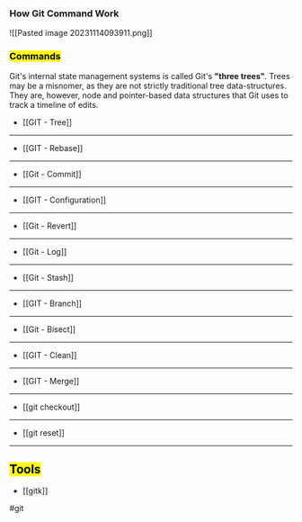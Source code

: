 ### How Git Command Work

![[Pasted image 20231114093911.png]]

### <mark>Commands</mark>

Git's internal state management systems is called Git's **"three trees"**. Trees may be a misnomer, as they are not strictly traditional tree data-structures. They are, however, node and pointer-based data structures that Git uses to track a timeline of edits.

* [[GIT - Tree]]

<hr>

* [[GIT - Rebase]]

<hr>

* [[Git - Commit]]

<hr>

* [[GIT - Configuration]]

<hr>

* [[Git - Revert]]

<hr>

* [[Git - Log]]

<hr>

* [[Git - Stash]]

<hr>

* [[GIT - Branch]]

<hr>

* [[Git - Bisect]]

<hr>

* [[GIT - Clean]]

<hr>

* [[GIT - Merge]]

<hr>

* [[git checkout]]

<hr>

* [[git reset]]

<hr>

## <mark>Tools</mark>

* [[gitk]]

#git 
